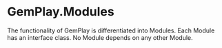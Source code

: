# GemPlay.Modules
The functionality of GemPlay is differentiated into Modules.
Each Module has an interface class.
No Module depends on any other Module.

